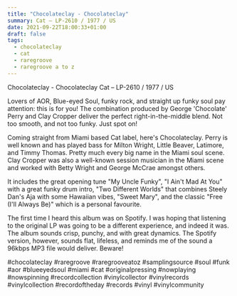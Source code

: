 ```yaml
---
title: "Chocolateclay - Chocolateclay"
summary: Cat – LP-2610 / 1977 / US
date: 2021-09-22T18:00:33+01:00
draft: false
tags:
  - chocolateclay
  - cat
  - raregroove
  - raregroove a to z
---
```

Chocolateclay - Chocolateclay
Cat – LP-2610 / 1977 / US

Lovers of AOR, Blue-eyed Soul, funky rock, and straight up funky soul pay attention: this is for you! The combination produced by George 'Chocolate' Perry and Clay Cropper deliver the perfect right-in-the-middle blend. Not too smooth, and not too funky. Just spot on!

Coming straight from Miami based Cat label, here's Chocolateclay. Perry is well known and has played bass for Milton Wright, Little Beaver, Latimore, and Timmy Thomas. Pretty much every big name in the Miami soul scene. Clay Cropper was also a well-known session musician in the Miami scene and worked with Betty Wright and George McCrae amongst others.

It includes the great opening tune "My Uncle Funky", "I Ain't Mad At You" with a great funky drum intro, "Two Different Worlds" that combines Steely Dan's Aja with some Hawaiian vibes, "Sweet Mary", and the classic "Free (I'll Always Be)" which is a personal favourite.

The first time I heard this album was on Spotify. I was hoping that listening to the original LP was going to be a different experience, and indeed it was. The album sounds crisp, punchy, and with great dynamics. The Spotify version, however, sounds flat, lifeless, and reminds me of the sound a 96kbps MP3 file would deliver. Beware!

#chocolateclay #raregroove #raregrooveatoz #samplingsource #soul #funk #aor #blueeyedsoul #miami #cat #originalpressing #nowplaying #nowspinning #recordcollection #vinylcollector #vinylrecords #vinylcollection #recordoftheday #records #vinyl #vinylcommunity
